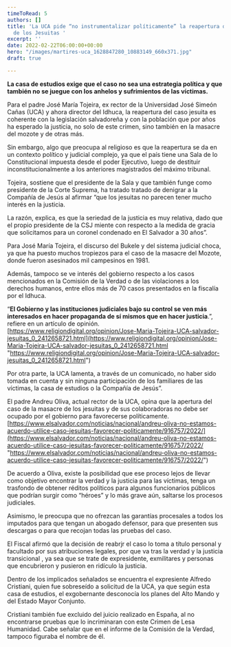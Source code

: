 ```yaml
---
timeToRead: 5
authors: []
title: 'La UCA pide “no instrumentalizar políticamente” la reapertura de la masacre
  de los Jesuitas '
excerpt: ''
date: 2022-02-22T06:00:00+00:00
hero: "/images/martires-uca_1628847280_10883149_660x371.jpg"
draft: true

---
```

**La casa de estudios exige que el caso no sea una estrategia política y que también no se juegue con los anhelos y sufrimientos de las víctimas.**

Para el padre José María Tojeira, ex rector de la Universidad José Simeón Cañas (UCA) y ahora director del Idhuca, la reapertura del caso jesuita es coherente con la legislación salvadoreña y con la población que por años ha esperado la justicia, no solo de este crimen, sino también en la masacre del mozote y de otras más.

Sin embargo, algo que preocupa al religioso es que la reapertura se da en un contexto político y judicial complejo, ya que el país tiene una Sala de lo Constitucional impuesta desde el poder Ejecutivo, luego de destituir inconstitucionalmente a los anteriores magistrados del máximo tribunal.

Tojeira, sostiene que el presidente de la Sala y que también funge como presidente de la Corte Suprema, ha tratado tratado de denigrar a la Compañía de Jesús al afirmar “que los jesuitas no parecen tener mucho interés en la justicia.

La razón, explica, es que la seriedad de la justicia es muy relativa, dado que el propio presidente de la CSJ miente con respecto a la medida de gracia que solicitamos para un coronel condenado en El Salvador a 30 años”.

Para José María Tojeira, el discurso del Bukele y del sistema judicial choca, ya que ha puesto muchos tropiezos para el caso de la masacre del Mozote, donde fueron asesinados mil campesinos en 1981.

Además, tampoco se ve interés del gobierno respecto a los casos mencionados en la Comisión de la Verdad o de las violaciones a los derechos humanos, entre ellos más de 70 casos presentados en la fiscalía por el Idhuca.

“**El Gobierno y las instituciones judiciales bajo su control se ven más interesados en hacer propaganda de sí mismos que en hacer justicia**.”, refiere en un artículo de opinión. [https://www.religiondigital.org/opinion/Jose-Maria-Tojeira-UCA-salvador-jesuitas_0_2412658721.html](https://www.religiondigital.org/opinion/Jose-Maria-Tojeira-UCA-salvador-jesuitas_0_2412658721.html "https://www.religiondigital.org/opinion/Jose-Maria-Tojeira-UCA-salvador-jesuitas_0_2412658721.html")

Por otra parte, la UCA lamenta, a través de un comunicado, no haber sido tomada en cuenta y sin ninguna participación de los familiares de las víctimas, la casa de estudios o la Compañía de Jesús”.

El padre Andreu Oliva, actual rector de la UCA, opina que la apertura del caso de la masacre de los jesuitas y de sus colaboradoras no debe ser ocupado por el gobierno para favorecerse políticamente. [https://www.elsalvador.com/noticias/nacional/andreu-oliva-no-estamos-acuerdo-utilice-caso-jesuitas-favorecer-politicamente/916757/2022/](https://www.elsalvador.com/noticias/nacional/andreu-oliva-no-estamos-acuerdo-utilice-caso-jesuitas-favorecer-politicamente/916757/2022/ "https://www.elsalvador.com/noticias/nacional/andreu-oliva-no-estamos-acuerdo-utilice-caso-jesuitas-favorecer-politicamente/916757/2022/")

De acuerdo a Oliva, existe la posibilidad que ese proceso lejos de llevar como objetivo encontrar la verdad y la justicia para las víctimas, tenga un trasfondo de obtener réditos políticos para algunos funcionarios públicos que podrían surgir como “héroes” y lo más grave aún, saltarse los procesos judiciales.

Asimismo, le preocupa que no ofrezcan las garantías procesales a todos los imputados para que tengan un abogado defensor, para que presenten sus descargas o para que recojan todas las pruebas del caso.

El Fiscal afirmó que la decisión de reabrjr el caso lo toma a título personal y facultado por sus atribuciones legales, por que va tras la verdad y la justicia transicional , ya sea que se trate de expresidente, exmilitares y personas que encubrieron y pusieron en ridículo la justicia.

Dentro de los implicados señalados se encuentra el expresiente Alfredo Cristiani, quien fue sobreseído a solicitud de la UCA, ya que según esta casa de estudios, el exgobernante desconocía los planes del Alto Mando y del Estado Mayor Conjunto.

Cristiani también fue excluido del juicio realizado en España, al no encontrarse pruebas que lo incriminaran con este Crimen de Lesa Humanidad. Cabe señalar que en el informe de la Comisión de la Verdad, tampoco figuraba el nombre de él.
